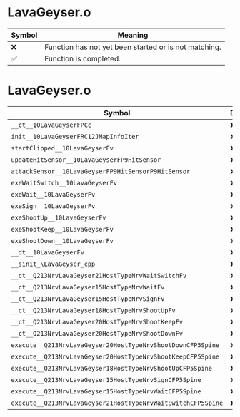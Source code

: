 # LavaGeyser.o
| Symbol | Meaning 
| ------------- | ------------- 
| :x: | Function has not yet been started or is not matching. 
| :white_check_mark: | Function is completed. 


# LavaGeyser.o
| Symbol | Decompiled? |
| ------------- | ------------- |
| `__ct__10LavaGeyserFPCc` | :x: |
| `init__10LavaGeyserFRC12JMapInfoIter` | :x: |
| `startClipped__10LavaGeyserFv` | :x: |
| `updateHitSensor__10LavaGeyserFP9HitSensor` | :x: |
| `attackSensor__10LavaGeyserFP9HitSensorP9HitSensor` | :x: |
| `exeWaitSwitch__10LavaGeyserFv` | :x: |
| `exeWait__10LavaGeyserFv` | :x: |
| `exeSign__10LavaGeyserFv` | :x: |
| `exeShootUp__10LavaGeyserFv` | :x: |
| `exeShootKeep__10LavaGeyserFv` | :x: |
| `exeShootDown__10LavaGeyserFv` | :x: |
| `__dt__10LavaGeyserFv` | :x: |
| `__sinit_\LavaGeyser_cpp` | :x: |
| `__ct__Q213NrvLavaGeyser21HostTypeNrvWaitSwitchFv` | :x: |
| `__ct__Q213NrvLavaGeyser15HostTypeNrvWaitFv` | :x: |
| `__ct__Q213NrvLavaGeyser15HostTypeNrvSignFv` | :x: |
| `__ct__Q213NrvLavaGeyser18HostTypeNrvShootUpFv` | :x: |
| `__ct__Q213NrvLavaGeyser20HostTypeNrvShootKeepFv` | :x: |
| `__ct__Q213NrvLavaGeyser20HostTypeNrvShootDownFv` | :x: |
| `execute__Q213NrvLavaGeyser20HostTypeNrvShootDownCFP5Spine` | :x: |
| `execute__Q213NrvLavaGeyser20HostTypeNrvShootKeepCFP5Spine` | :x: |
| `execute__Q213NrvLavaGeyser18HostTypeNrvShootUpCFP5Spine` | :x: |
| `execute__Q213NrvLavaGeyser15HostTypeNrvSignCFP5Spine` | :x: |
| `execute__Q213NrvLavaGeyser15HostTypeNrvWaitCFP5Spine` | :x: |
| `execute__Q213NrvLavaGeyser21HostTypeNrvWaitSwitchCFP5Spine` | :x: |
